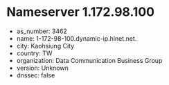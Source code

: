 # Nameserver 1.172.98.100

* as_number: 3462
* name: 1-172-98-100.dynamic-ip.hinet.net.
* city: Kaohsiung City
* country: TW
* organization: Data Communication Business Group
* version: Unknown
* dnssec: false
